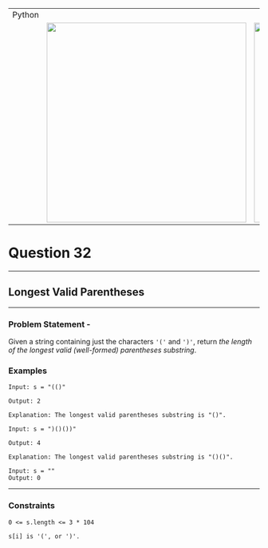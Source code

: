||||
|---|---|---|
|Python|
||<img src = 'https://awesomescreenshot.s3.amazonaws.com/image/4900480/44194202-9c2924bc219c5776792b6ae55257b4db.png?X-Amz-Algorithm=AWS4-HMAC-SHA256&X-Amz-Credential=AKIAJSCJQ2NM3XLFPVKA%2F20231112%2Fus-east-1%2Fs3%2Faws4_request&X-Amz-Date=20231112T090504Z&X-Amz-Expires=28800&X-Amz-SignedHeaders=host&X-Amz-Signature=aa3b609c593e59fd12304d3293208b1fcc50f064827d7d5434f862c586396045' width = 400>|<img src = 'https://awesomescreenshot.s3.amazonaws.com/image/4900480/44194203-c891ec4609a346a3532129515bae57fc.png?X-Amz-Algorithm=AWS4-HMAC-SHA256&X-Amz-Credential=AKIAJSCJQ2NM3XLFPVKA%2F20231112%2Fus-east-1%2Fs3%2Faws4_request&X-Amz-Date=20231112T090525Z&X-Amz-Expires=28800&X-Amz-SignedHeaders=host&X-Amz-Signature=3fdb55009925ef86cff7a33aa972524cb121f7cddc8d101ba3a02803cc140439' width = 400>


# Question 32
****
## Longest Valid Parentheses

****
### Problem Statement -

Given a string containing just the characters `'('` and `')'`, return *the length of the longest valid (well-formed) parentheses substring*.

### Examples
```
Input: s = "(()"

Output: 2

Explanation: The longest valid parentheses substring is "()".
```
```
Input: s = ")()())"

Output: 4

Explanation: The longest valid parentheses substring is "()()".
```
```
Input: s = ""
Output: 0
```
****
### Constraints
```
0 <= s.length <= 3 * 104

s[i] is '(', or ')'.
```

